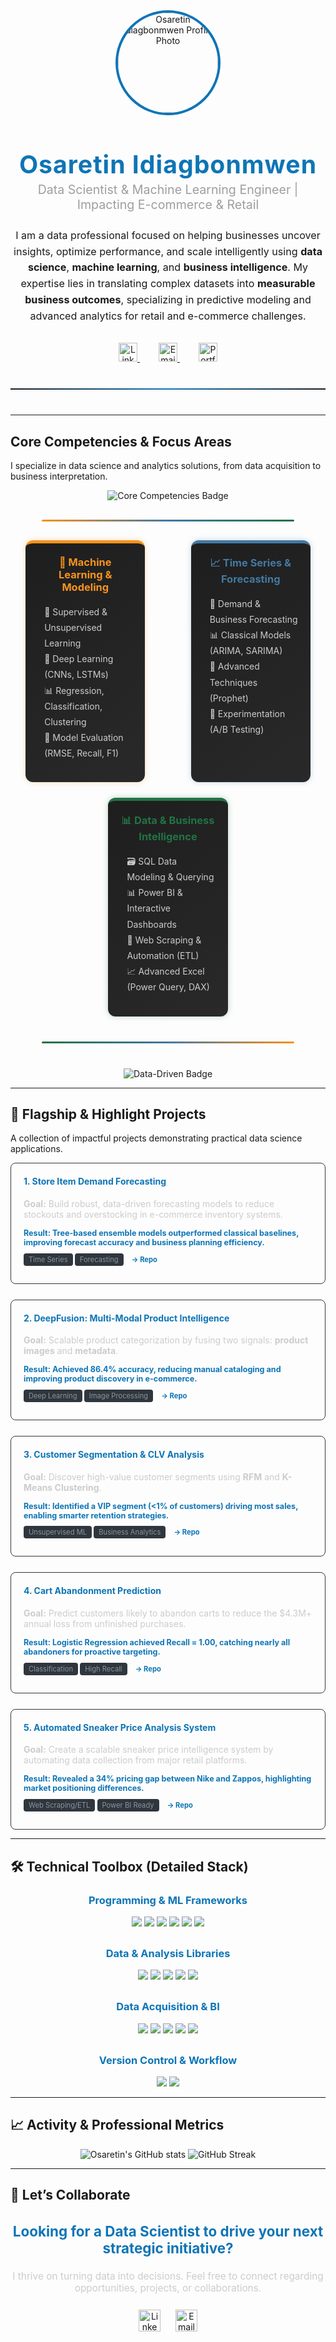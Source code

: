 <div id="header-section" align="center">
  <img src="https://avatars.githubusercontent.com/u/74643038?v=4" width="160px" style="border-radius: 50%; border: 4px solid #0E75B6;" alt="Osaretin Idiagbonmwen Profile Photo">
  <h1 style="color: #0E75B6; font-size: 2.8em; margin-bottom: 5px; letter-spacing: 1px;">Osaretin Idiagbonmwen</h1>
  <h2 style="font-size: 1.4em; font-weight: 400; margin-top: 0; color: #9e9e9e;">Data Scientist & Machine Learning Engineer | Impacting E-commerce & Retail</h2>
  <p style="font-size: 1.15em; max-width: 800px; margin: 25px auto 30px; line-height: 1.6;">
    I am a data professional focused on helping businesses uncover insights, optimize performance, and scale intelligently using <b>data science</b>, <b>machine learning</b>, and <b>business intelligence</b>. My expertise lies in translating complex datasets into <b>measurable business outcomes</b>, specializing in predictive modeling and advanced analytics for retail and e-commerce challenges.
  </p>

  <a href="https://linkedin.com/in/osaretin-idiagbonmwen-33ab85339" target="_blank" style="margin: 0 15px;">
    <img src="https://img.shields.io/badge/LinkedIn-0A66C2?style=for-the-badge&logo=linkedin&logoColor=white" height="30" alt="LinkedIn">
  </a>
  <a href="mailto:oidiagbonmwen@gmail.com" target="_blank" style="margin: 0 15px;">
    <img src="https://img.shields.io/badge/Email-D14836?style=for-the-badge&logo=gmail&logoColor=white" height="30" alt="Email">
  </a>
  <a href="https://oidiagbonmwen.wixsite.com/analytics-with-osare" target="_blank" style="margin: 0 15px;">
    <img src="https://img.shields.io/badge/Portfolio-217346?style=for-the-badge&logo=wix&logoColor=white" height="30" alt="Portfolio">
  </a>

  <hr style="border: 0; height: 2px; background-image: linear-gradient(to right, rgba(0, 0, 0, 0), #0E75B6, rgba(0, 0, 0, 0)); margin: 40px 0;">
</div>

---

## Core Competencies & Focus Areas

I specialize in data science and analytics solutions, from data acquisition to business interpretation.

<div align="center">
  <img src="https://img.shields.io/badge/Data%20Science%20Toolkit-Python%20|%20SQL%20|%20Power%20BI%20|%20Machine%20Learning-blueviolet?style=for-the-badge&logo=python&logoColor=white" alt="Core Competencies Badge" />
</div>

<hr style="border: none; height: 3px; background: linear-gradient(to right, #F7931E, #4479A1, #217346); width: 80%; margin: 30px auto; border-radius: 2px;">

<div style="display: flex; flex-wrap: wrap; justify-content: space-around; gap: 25px; margin-top: 30px;">

  <div style="flex-basis: 30%; background: linear-gradient(145deg, #1e1e1e, #292929); padding: 20px; border-radius: 12px; border-top: 5px solid #F7931E; box-shadow: 0 0 10px rgba(247,147,30,0.3); transition: transform 0.3s;">
    <h3 align="center" style="color: #F7931E; margin-top: 0;">🤖 Machine Learning & Modeling</h3>
    <ul style="list-style-type: none; padding-left: 10px; line-height: 1.8; color: #ccc;">
      <li>🎯 Supervised & Unsupervised Learning</li>
      <li>🧠 Deep Learning (CNNs, LSTMs)</li>
      <li>📊 Regression, Classification, Clustering</li>
      <li>📏 Model Evaluation (RMSE, Recall, F1)</li>
    </ul>
  </div>

  <div style="flex-basis: 30%; background: linear-gradient(145deg, #1e1e1e, #292929); padding: 20px; border-radius: 12px; border-top: 5px solid #4479A1; box-shadow: 0 0 10px rgba(68,121,161,0.3); transition: transform 0.3s;">
    <h3 align="center" style="color: #4479A1; margin-top: 0;">📈 Time Series & Forecasting</h3>
    <ul style="list-style-type: none; padding-left: 10px; line-height: 1.8; color: #ccc;">
      <li>📅 Demand & Business Forecasting</li>
      <li>📊 Classical Models (ARIMA, SARIMA)</li>
      <li>🔮 Advanced Techniques (Prophet)</li>
      <li>🧪 Experimentation (A/B Testing)</li>
    </ul>
  </div>

  <div style="flex-basis: 30%; background: linear-gradient(145deg, #1e1e1e, #292929); padding: 20px; border-radius: 12px; border-top: 5px solid #217346; box-shadow: 0 0 10px rgba(33,115,70,0.3); transition: transform 0.3s;">
    <h3 align="center" style="color: #217346; margin-top: 0;">📊 Data & Business Intelligence</h3>
    <ul style="list-style-type: none; padding-left: 10px; line-height: 1.8; color: #ccc;">
      <li>🗃️ SQL Data Modeling & Querying</li>
      <li>📊 Power BI & Interactive Dashboards</li>
      <li>🤖 Web Scraping & Automation (ETL)</li>
      <li>📈 Advanced Excel (Power Query, DAX)</li>
    </ul>
  </div>

</div>

<hr style="border: none; height: 3px; background: linear-gradient(to right, #217346, #4479A1, #F7931E); width: 80%; margin: 40px auto; border-radius: 2px;">

<div align="center" style="margin-top: 25px;">
  <img src="https://img.shields.io/badge/Driven%20By-Insight%20%26%20Impact-green?style=for-the-badge&logo=databricks&logoColor=white" alt="Data-Driven Badge" />
</div>

---

## 🌟 Flagship & Highlight Projects

A collection of impactful projects demonstrating practical data science applications.

<div class="project-grid" style="display: grid; grid-template-columns: repeat(auto-fit, minmax(350px, 1fr)); gap: 25px;">

<!-- Store Item Forecasting -->
<div style="border: 1px solid #30363d; padding: 20px; border-radius: 8px;">
  <h4 style="color: #0E75B6; margin-top: 0;">1. Store Item Demand Forecasting</h4>
  <p style="font-size: 1em; color: #ccc;">
    <b>Goal:</b> Build robust, data-driven forecasting models to reduce stockouts and overstocking in e-commerce inventory systems.
  </p>
  <p style="font-size: 0.9em; color: #0E75B6; font-weight: bold;">
    Result: Tree-based ensemble models outperformed classical baselines, improving forecast accuracy and business planning efficiency.
  </p>
  <p style="font-size: 0.8em; color: #8b949e;">
    <span style="background-color: #30363d; padding: 3px 8px; border-radius: 4px;">Time Series</span>
    <span style="background-color: #30363d; padding: 3px 8px; border-radius: 4px;">Forecasting</span>
    <a href="https://github.com/OsasAnalyst/store-item-demand-forecasting" target="_blank" style="color: #0E75B6; font-weight: bold; text-decoration: none; margin-left: 10px;">→ Repo</a>
  </p>
</div>

<!-- DeepFusion -->
<div style="border: 1px solid #30363d; padding: 20px; border-radius: 8px;">
  <h4 style="color: #0E75B6; margin-top: 0;">2. DeepFusion: Multi-Modal Product Intelligence</h4>
  <p style="font-size: 1em; color: #ccc;">
    <b>Goal:</b> Scalable product categorization by fusing two signals: <b>product images</b> and <b>metadata</b>.
  </p>
  <p style="font-size: 0.9em; color: #0E75B6; font-weight: bold;">
    Result: Achieved 86.4% accuracy, reducing manual cataloging and improving product discovery in e-commerce.
  </p>
  <p style="font-size: 0.8em; color: #8b949e;">
    <span style="background-color: #30363d; padding: 3px 8px; border-radius: 4px;">Deep Learning</span>
    <span style="background-color: #30363d; padding: 3px 8px; border-radius: 4px;">Image Processing</span>
    <a href="https://github.com/OsasAnalyst/deepfusion-product-intelligence" target="_blank" style="color: #0E75B6; font-weight: bold; text-decoration: none; margin-left: 10px;">→ Repo</a>
  </p>
</div>

<!-- Customer Segmentation -->
<div style="border: 1px solid #30363d; padding: 20px; border-radius: 8px;">
  <h4 style="color: #0E75B6; margin-top: 0;">3. Customer Segmentation & CLV Analysis</h4>
  <p style="font-size: 1em; color: #ccc;">
    <b>Goal:</b> Discover high-value customer segments using <b>RFM</b> and <b>K-Means Clustering</b>.
  </p>
  <p style="font-size: 0.9em; color: #0E75B6; font-weight: bold;">
    Result: Identified a VIP segment (<1% of customers) driving most sales, enabling smarter retention strategies.
  </p>
  <p style="font-size: 0.8em; color: #8b949e;">
    <span style="background-color: #30363d; padding: 3px 8px; border-radius: 4px;">Unsupervised ML</span>
    <span style="background-color: #30363d; padding: 3px 8px; border-radius: 4px;">Business Analytics</span>
    <a href="https://github.com/OsasAnalyst/Customer-Segmentation-CLV-Analysis" target="_blank" style="color: #0E75B6; font-weight: bold; text-decoration: none; margin-left: 10px;">→ Repo</a>
  </p>
</div>

<!-- Cart Abandonment -->
<div style="border: 1px solid #30363d; padding: 20px; border-radius: 8px;">
  <h4 style="color: #0E75B6; margin-top: 0;">4. Cart Abandonment Prediction</h4>
  <p style="font-size: 1em; color: #ccc;">
    <b>Goal:</b> Predict customers likely to abandon carts to reduce the $4.3M+ annual loss from unfinished purchases.
  </p>
  <p style="font-size: 0.9em; color: #0E75B6; font-weight: bold;">
    Result: Logistic Regression achieved Recall = 1.00, catching nearly all abandoners for proactive targeting.
  </p>
  <p style="font-size: 0.8em; color: #8b949e;">
    <span style="background-color: #30363d; padding: 3px 8px; border-radius: 4px;">Classification</span>
    <span style="background-color: #30363d; padding: 3px 8px; border-radius: 4px;">High Recall</span>
    <a href="https://github.com/OsasAnalyst/cart-abandonment-prediction" target="_blank" style="color: #0E75B6; font-weight: bold; text-decoration: none; margin-left: 10px;">→ Repo</a>
  </p>
</div>

<!-- Sneaker Price Analysis -->
<div style="border: 1px solid #30363d; padding: 20px; border-radius: 8px;">
  <h4 style="color: #0E75B6; margin-top: 0;">5. Automated Sneaker Price Analysis System</h4>
  <p style="font-size: 1em; color: #ccc;">
    <b>Goal:</b> Create a scalable sneaker price intelligence system by automating data collection from major retail platforms.
  </p>
  <p style="font-size: 0.9em; color: #0E75B6; font-weight: bold;">
    Result: Revealed a 34% pricing gap between Nike and Zappos, highlighting market positioning differences.
  </p>
  <p style="font-size: 0.8em; color: #8b949e;">
    <span style="background-color: #30363d; padding: 3px 8px; border-radius: 4px;">Web Scraping/ETL</span>
    <span style="background-color: #30363d; padding: 3px 8px; border-radius: 4px;">Power BI Ready</span>
    <a href="https://github.com/OsasAnalyst/sneaker-price-analysis" target="_blank" style="color: #0E75B6; font-weight: bold; text-decoration: none; margin-left: 10px;">→ Repo</a>
  </p>
</div>

</div>

---

## 🛠️ Technical Toolbox (Detailed Stack)

<div align="center" style="margin-top: 20px;">
  <h3 style="color: #0E75B6;">Programming & ML Frameworks</h3>
  <img src="https://img.shields.io/badge/Python-3776AB?style=for-the-badge&logo=python&logoColor=white" />
  <img src="https://img.shields.io/badge/scikit--learn-F7931E?style=for-the-badge&logo=scikit-learn&logoColor=white" />
  <img src="https://img.shields.io/badge/TensorFlow-FF6F00?style=for-the-badge&logo=tensorflow&logoColor=white" />
  <img src="https://img.shields.io/badge/Keras-D00000?style=for-the-badge&logo=keras&logoColor=white" />
  <img src="https://img.shields.io/badge/Prophet-0077B6?style=for-the-badge&logo=facebook&logoColor=white" />
  <img src="https://img.shields.io/badge/XGBoost-1572B6?style=for-the-badge&logo=github&logoColor=white" />

  <h3 style="color: #0E75B6; margin-top: 30px;">Data & Analysis Libraries</h3>
  <img src="https://img.shields.io/badge/Pandas-150458?style=for-the-badge&logo=pandas&logoColor=white" />
  <img src="https://img.shields.io/badge/NumPy-013243?style=for-the-badge&logo=numpy&logoColor=white" />
  <img src="https://img.shields.io/badge/Matplotlib-9e9e9e?style=for-the-badge&logo=matplotlib&logoColor=white" />
  <img src="https://img.shields.io/badge/Seaborn-9e9e9e?style=for-the-badge&logo=seaborn&logoColor=white" />
  <img src="https://img.shields.io/badge/Jupyter-F37626?style=for-the-badge&logo=jupyter&logoColor=white" />

  <h3 style="color: #0E75B6; margin-top: 30px;">Data Acquisition & BI</h3>
  <img src="https://img.shields.io/badge/SQL-4479A1?style=for-the-badge&logo=postgresql&logoColor=white" />
  <img src="https://img.shields.io/badge/Power%20BI-F2C811?style=for-the-badge&logo=powerbi&logoColor=black" />
  <img src="https://img.shields.io/badge/Excel-217346?style=for-the-badge&logo=microsoft-excel&logoColor=white" />
  <img src="https://img.shields.io/badge/BeautifulSoup-4B8BBE?style=for-the-badge&logo=python&logoColor=white" />
  <img src="https://img.shields.io/badge/Selenium-43B02A?style=for-the-badge&logo=selenium&logoColor=white" />

  <h3 style="color: #0E75B6; margin-top: 30px;">Version Control & Workflow</h3>
  <img src="https://img.shields.io/badge/Git-F05032?style=for-the-badge&logo=git&logoColor=white" />
  <img src="https://img.shields.io/badge/GitHub-181717?style=for-the-badge&logo=github&logoColor=white" />
</div>

---

## 📈 Activity & Professional Metrics

<div align="center">
  <img src="https://github-readme-stats.vercel.app/api?username=OsasAnalyst&show_icons=true&hide_border=true&bg_color=151515&title_color=0E75B6&icon_color=0E75B6&text_color=9e9e9e&ring=0E75B6&hide_title=true&count_private=true" alt="Osaretin's GitHub stats"/>
  <img src="https://github-readme-streak-stats.herokuapp.com?user=OsasAnalyst&theme=dark&hide_border=true&ring=0E75B6&fire=0E75B6&currStreakLabel=0E75B6&background=151515&sideNums=9e9e9e&sideLabels=9e9e9e" alt="GitHub Streak"/>
</div>

---

## 💬 Let’s Collaborate

<div align="center">
  <h3 style="color: #0E75B6; font-size: 1.6em;">Looking for a Data Scientist to drive your next strategic initiative?</h3>
  <p style="font-size: 1.1em; max-width: 600px; color: #ccc;">
    I thrive on turning data into decisions. Feel free to connect regarding opportunities, projects, or collaborations.
  </p>
  <a href="https://linkedin.com/in/osaretin-idiagbonmwen-33ab85339" target="_blank" style="margin: 10px; display: inline-block;">
    <img src="https://img.shields.io/badge/Connect_on_LinkedIn-0A66C2?style=flat-square&logo=linkedin&logoColor=white" height="35" alt="LinkedIn Profile"/>
  </a>
  <a href="mailto:oidiagbonmwen@gmail.com" target="_blank" style="margin: 10px; display: inline-block;">
    <img src="https://img.shields.io/badge/Say_Hello_via_Email-D14836?style=flat-square&logo=gmail&logoColor=white" height="35" alt="Email Address"/>
  </a>
</div>
